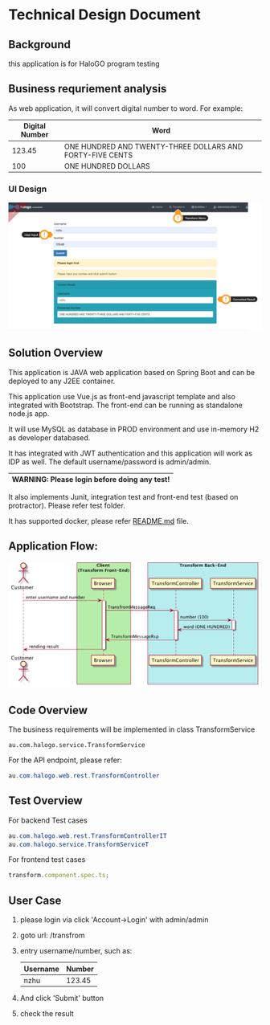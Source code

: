 # Technical Design Document

## Background

this application is for HaloGO program testing

## Business requriement analysis

As web application, it will convert digital number to word. For example:

| Digital Number | Word                                                      |
| -------------- | --------------------------------------------------------- |
| 123.45         | ONE HUNDRED AND TWENTY-THREE DOLLARS AND FORTY-FIVE CENTS |
| 100            | ONE HUNDRED DOLLARS                                       |

### UI Design

![Image of UI Design](doc/halogo.ui.png)

## Solution Overview

This application is JAVA web application based on Spring Boot and can be deployed to any J2EE container.

This application use Vue.js as front-end javascript template and also integrated with Bootstrap. The front-end can be running as standalone node.js app.

It will use MySQL as database in PROD environment and use in-memory H2 as developer databased.

It has integrated with JWT authentication and this application will work as IDP as well. The default username/password is admin/admin.

| WARNING: Please login before doing any test! |
| -------------------------------------------- |


It also implements Junit, integration test and front-end test (based on protractor). Please refer test folder.

It has supported docker, please refer [README.md](README.md) file.

## Application Flow:

![Image of application Design](doc/design1.png)

## Code Overview

The business requirements will be implemented in class TransformService

```
au.com.halogo.service.TransformService
```

For the API endpoint, please refer:

```java
au.com.halogo.web.rest.TransformController
```

## Test Overview

For backend Test cases

```java
au.com.halogo.web.rest.TransformControllerIT
au.com.halogo.service.TransformServiceT
```

For frontend test cases

```javascript
transform.component.spec.ts;
```

## User Case

1. please login via click 'Account->Login' with admin/admin
2. goto url: /transfrom
3. entry username/number, such as:

   | Username | Number |
   | -------- | ------ |
   | nzhu     | 123.45 |

4. And click 'Submit' button
5. check the result
